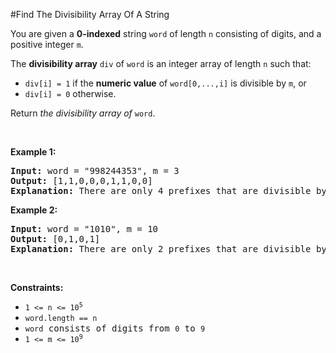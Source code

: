 #Find The Divisibility Array Of A String
<p>You are given a <strong>0-indexed</strong> string <code>word</code> of length <code>n</code> consisting of digits, and a positive integer <code>m</code>.</p>
<p>The <strong>divisibility array</strong> <code>div</code> of <code>word</code> is an integer array of length <code>n</code> such that:</p>
<ul>
<li><code>div[i] = 1</code> if the <strong>numeric value</strong> of <code>word[0,...,i]</code> is divisible by <code>m</code>, or</li>
<li><code>div[i] = 0</code> otherwise.</li>
</ul>
<p>Return<em> the divisibility array of</em><em> </em><code>word</code>.</p>
<p> </p>
<p><strong class="example">Example 1:</strong></p>
<pre><strong>Input:</strong> word = "998244353", m = 3
<strong>Output:</strong> [1,1,0,0,0,1,1,0,0]
<strong>Explanation:</strong> There are only 4 prefixes that are divisible by 3: "9", "99", "998244", and "9982443".
</pre>
<p><strong class="example">Example 2:</strong></p>
<pre><strong>Input:</strong> word = "1010", m = 10
<strong>Output:</strong> [0,1,0,1]
<strong>Explanation:</strong> There are only 2 prefixes that are divisible by 10: "10", and "1010".
</pre>
<p> </p>
<p><strong>Constraints:</strong></p>
<ul>
<li><code>1 &lt;= n &lt;= 10<sup>5</sup></code></li>
<li><code><font face="monospace">word.length == n</font></code></li>
<li><code><font face="monospace">word</font></code><font face="monospace"> consists of digits from <code>0</code> to <code>9</code></font></li>
<li><code><font face="monospace">1 &lt;= m &lt;= 10<sup>9</sup></font></code></li>
</ul>
